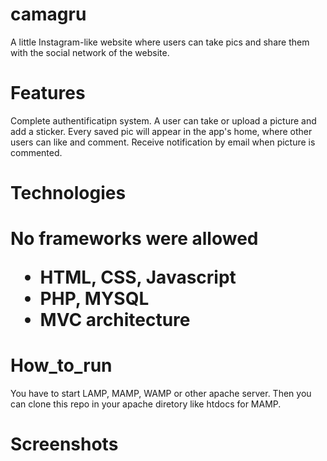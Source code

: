 # camagru
A little Instagram-like website where users can take pics and share them with the social network of the website.

# Features
Complete authentificatipn system.
A user can take or upload a picture and add a sticker.
Every saved pic will appear in the app's home, where other users can like and comment.
Receive notification by email when picture is commented.

# Technologies
<h1> No frameworks were allowed</hl>
<ul>
<li>HTML, CSS, Javascript</li>
<li>PHP, MYSQL</li>
<li>MVC architecture</li>
</ul>

# How_to_run

You have to start LAMP, MAMP, WAMP or other apache server. Then you can clone this repo in your apache diretory like htdocs for MAMP.

# Screenshots
